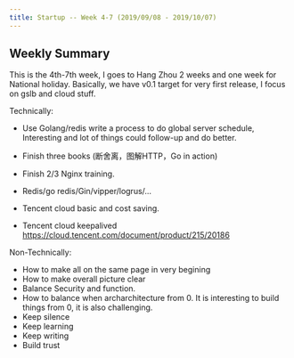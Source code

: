 ```yaml
---
title: Startup -- Week 4-7 (2019/09/08 - 2019/10/07)
---
```

## Weekly Summary

This is the 4th-7th week, I goes to Hang Zhou 2 weeks and one week for National holiday. Basically, we have v0.1 target for very first release, I focus on gslb and cloud stuff.




Technically:

- Use Golang/redis write a process to do global server schedule, Interesting and lot of things could follow-up and do better.

- Finish three books (断舍离，图解HTTP，Go in action)

- Finish 2/3 Nginx training.

- Redis/go redis/Gin/vipper/logrus/...

- Tencent cloud basic and cost saving.

- Tencent cloud keepalived https://cloud.tencent.com/document/product/215/20186

  


Non-Technically:

- How to make all on the same page in very begining
- How to make overall picture clear
- Balance Security and function.
- How to balance when archarchitecture from 0. It is interesting to build things from 0, it is also challenging.
- Keep silence
- Keep learning
- Keep writing
- Build trust
